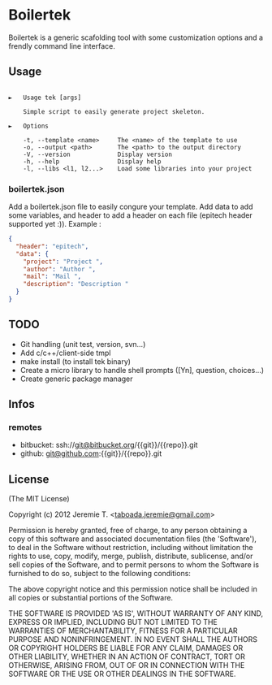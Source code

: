Boilertek
=========

Boilertek is a generic scafolding tool with some customization options and a frendly command line interface.

Usage
-----

```shell

►   Usage tek [args]

    Simple script to easily generate project skeleton.

►   Options

    -t, --template <name>     The <name> of the template to use
    -o, --output <path>       The <path> to the output directory
    -V, --version             Display version
    -h, --help                Display help
    -l, --libs <l1, l2...>    Load some libraries into your project

```

### boilertek.json

Add a boilertek.json file to easily congure your template. Add data to add some variables, and header to add a header on each file (epitech header supported yet :)). Example :
```json
{
  "header": "epitech",
  "data": {
    "project": "Project ",
    "author": "Author ",
    "mail": "Mail ",
    "description": "Description "
  }
}
```

TODO
----

- Git handling (unit test, version, svn...)
- Add c/c++/client-side tmpl
- make install (to install tek binary)
- Create a micro library to handle shell prompts ([Yn], question, choices...)
- Create generic package manager

Infos
-----

### remotes
- bitbucket: ssh://git@bitbucket.org/{{git}}/{{repo}}.git
- github: git@github.com:{{git}}/{{repo}}.git

License
-------

(The MIT License)

Copyright (c) 2012 Jeremie T. &lt;taboada.jeremie@gmail.com&gt;

Permission is hereby granted, free of charge, to any person obtaining
a copy of this software and associated documentation files (the
'Software'), to deal in the Software without restriction, including
without limitation the rights to use, copy, modify, merge, publish,
distribute, sublicense, and/or sell copies of the Software, and to
permit persons to whom the Software is furnished to do so, subject to
the following conditions:

The above copyright notice and this permission notice shall be
included in all copies or substantial portions of the Software.

THE SOFTWARE IS PROVIDED 'AS IS', WITHOUT WARRANTY OF ANY KIND,
EXPRESS OR IMPLIED, INCLUDING BUT NOT LIMITED TO THE WARRANTIES OF
MERCHANTABILITY, FITNESS FOR A PARTICULAR PURPOSE AND NONINFRINGEMENT.
IN NO EVENT SHALL THE AUTHORS OR COPYRIGHT HOLDERS BE LIABLE FOR ANY
CLAIM, DAMAGES OR OTHER LIABILITY, WHETHER IN AN ACTION OF CONTRACT,
TORT OR OTHERWISE, ARISING FROM, OUT OF OR IN CONNECTION WITH THE
SOFTWARE OR THE USE OR OTHER DEALINGS IN THE SOFTWARE.